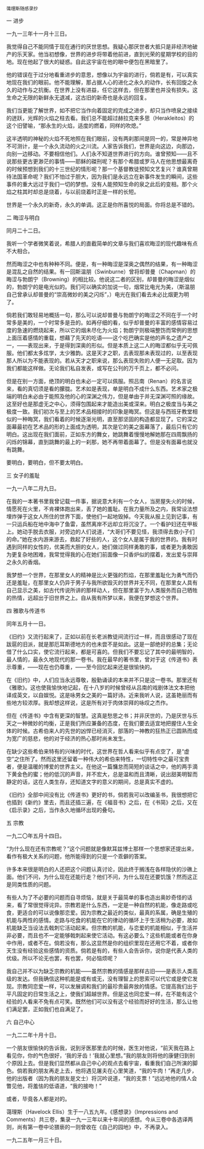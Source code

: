     蔼理斯随感录抄 

   一 进步

   一九一三年十一月十三日。

   我觉得自己不能同情于现在通行的厌世思想。我疑心那厌世者大抵只是非经济地破产的乐天家。他当初想像，世界的进步将带着他前进，直到光荣的星期学校的目的地。现在他起了很大的疑惑。自此这宇宙在他的眼中便包在黑暗里了。

   他的错误在于过分地看重进步的意思，想像以为宇宙的进行，倘若是有，可以真实地现在我们的眼前。他不能理解，那占据人心的进化之永久的动作，长有回旋之永久的动作与之抗衡。在世界上没有进益，任它这样去，但在那里也并没有损失。这生命之无限的新鲜永无退减，这古旧的新奇也是永远的回复。

   我们当更能了解世界，如不把它当作向着固定的完成之进步，却只当作喷泉之接续的迸跃，光辉的火焰之柱去看。我们总不能超过赫拉克来多思（Herakleitos）的这个旧譬喻，“那永生的火焰，适度的燃着，同样的吹熄。”

   这半透明的神秘的火焰不死地照在我们眼前，没有两刹那间是同一的，常是神异地不可测计，是一个永久流动的火之川流。人家告诉我们，世界是向这边，向那边，向别一边移动。不要相信他们。人们永不知道世界进行的方向。谁曾预知——且不说那些更古更渺茫的事情——耶稣的磔刑呢？有那个希腊或罗马人在他思想最离奇的时候预想到我们的十三世纪的情形呢？那一个基督教徒预知文艺复兴？谁真曾期待法国革命呢？我们不怕过于胆大，因为我们是永远立在新事件发生的瞬间，这些事件的重大远过于我们一切的梦想。没有人能预知生命的泉之此后的变相。那个火焰之柱其时却总是烧着，与以前烧着时正是一样的长短。

   世界是一个永久的新奇，永久的单调。这正是你所喜悦的局面。你将总是不错的。

   二 晦涩与明白

   同月二十二日。

   我听一个学者微笑着说，希腊人的直截简单的文章与我们喜欢晦涩的现代趣味有点不大相合。

   然而晦涩之中也有种种不同。便是，有一种晦涩是深奥之偶然的结果，有一种晦涩是混乱之自然的结果。有一回斯温朋（Swinburne）曾将却普曼（Chapman）的晦涩与勃朗宁（Browning）的相比较。他说这二者的区别，却普曼的晦涩是烟似的，勃朗宁的是电光似的。我们可以确实的加说一句，烟常比电光为美，（斯温朋自己曾承认却普曼的“崇高微妙的美之闪烁”，）电光在我们看去未必比烟更为明了。

   倘若我们敢轻易地概括一句，那么可以说却普曼与勃朗宁的晦涩之不同在于一个时常多是美的，一个时常多是丑的。如再仔细的看，似乎却普曼的丰富的感情容易过度的急速的燃烧起来，所以它的烟未尽化为火焰；勃朗宁则极端整饬而常例的思想上面压着感情的重载，想藉了先天的吃语——这个吃巴确实是他的声名之遗产之一，——表现出来，于是得到深奥的形似。但是本质上这二人的晦涩都似乎无可佩服。他们都太多炫学，太少雅韵。这是天才之职，去表现那未表现过的，以至表现那人所以为不能表现的。若从天才之职来说，那么表现失败的人便一无足取。因为我们都能这样做。无论我们私自发表，或写在公刊的万千页上，都不必问。

   但是在别一方面，绝顶的明白也未必一定可以佩服。照吕南（Renan）的名言说来，看的真切须是看的朦胧。艺术如是表现，单是明白不成什么东西。艺术家之极端的明白未必由于能照及他的心的深渊之伟力，但是单由于并无深渊可照的缘故。这至好也是那虚无之中心，须得包围起来才能造出美或深来。明白之极度当与美之极度一致。我们初次与至上的艺术品相接时的印象是晦冥。但这是与西班牙教堂相似的一种晦冥，我们看着的时候逐渐光明，直至那坚固的构造都显现了。它的深之面幕最初在艺术品的形的上面成为透明，其次是它的美之面幕落了，最后只有它的明白。这出现在我们面前，正如东方的舞女，她跳舞着慢慢地解她那在四周飘扬的闪烁的锦幕，直到跳舞的最上的一刹那，她不再带着面幕了。但是没有面幕也就没有跳舞。

   要明白，要明白，但不要太明白。

   三 女子的羞耻

   一九一八年二月九日。

   在我的一本著书里我曾记载一件事，据说意大利有一个女人，当房屋失火的时候，情愿死在火里，不肯裸体跑出来，丢了她的羞耻。在我力量所及之内，我常设法想埋炸弹于这女人所住的世界下面，使他们一起地毁掉。今天我从报上见到记事，有一只运兵船在地中海中了鱼雷，虽然离岸不远却立将沉没了。一个看护妇还在甲板上。她动手脱去衣服，对旁边的人们说道，“大哥们不要见怪，我须得去救小子们的命。”她在水内游来游去，救起了好些的人，这个女人是属于我的世界的。我有时遇到同样的女性的，优美而大胆的女人，她们做过同样勇敢的事，或者更为勇敢因为更复杂地困难，我常觉得我的心在她们前面像一只香炉似的摆着，发出爱与崇拜之永久的香烟。

   我梦想一个世界，在那里女人的精神是比火更强的烈焰，在那里羞耻化为勇气而仍还是羞耻，在那里女人仍异于男子与我所欲毁灭的世界并无不同，在那里女人具有自己显示之美，如古代传说所讲的那样动人，但在那里富于为人类服务而自己牺牲的热情，远超出于旧世界之上。自从我有所梦以来，我便在梦想这个世界。

   四 雅歌与传道书

   同年五月十一日。

   《旧约》又流行起来了，正如以前在长老派教徒间流行过一样，而且很感动了现在跋扈的旧派，就是那厄耳斯德地方的也未尝不是如此。这是一部绝好的总集；无论借了什么口实，使它流行起来，都是可喜的。但我们不要忘记了其中的最明智的，最人情的，最永久地现代的那一卷书。我在最早的著书里，曾对于这《传道书》表示尊重，——现在也仍尊重，——至今回忆起来还是很愉快的。

   在《旧约》中，人们应当永远尊敬，殷勤诵读的本来并不只是这一卷书。那里还有《雅歌》。这也使我愉快地记起，在十八岁的时候曾经从吕南的戏剧体法文本把他译成英文，以自娱悦。这是咏男女之美的一篇好诗。近来我听人说，这虽艳丽而有些地方较浓厚。我却想这样说，这是所有对于肉体崇拜的咏叹之杰作。

   但在《传道书》中含有更深的智慧。这真是愁思之书；并非厌世的，乃是厌世与乐天之一种微妙的均衡，正是我们所应兼备的态度，在我们要去适宜地把握住人生全体的时候。古希伯来人的先世的凶悍已经消灭，部落的一神教的狂热正已圆熟而成为宽广的慈悲，他的对于经济的热心那时尚未发生。

   在缺少这些希伯来特有的兴味的时代，这世界在哲人看来似乎有点空了，是“虚空”之住所了。然而这里还留着一种伟大的希伯来特性，一切特性中之最可宝贵者，便是温暖的博爱的世界主义。在他这一篇慵怠而简短的谈话之中，他的两手滴下黄金色的蜜；他的低沉的声音，并不宏大，总是温和而且清晰，说出甜美明智而静定的话，这在人类生存，还知道文字的意义的期间，总是真实不虚的。

   《旧约》全部中间没有比《传道书》更好的书，倘若我可以改编圣书，我很想把它也插到《新约》里去，而且还插三遍，在《福音书》之后，在《书简》之后，又在《启示录》之后，当作永久地循环出现的叠句。

   五 宗教

   一九二〇年五月十四日。

   “为什么现在还有宗教呢？”这个问题就是像默耳兹博士那样一个思想家还提出来，看作有极大关系的问题，他所能得到的只是一个乖僻的答案。

   许多本来很是明白的人还把这个问题认真讨论，因此终于搁浅在各样隐伏的沙礁上面。他们不问，为什么现在还能行走？他们不问，为什么现在还要饥饿？然而这正是同类性质的问题。

   有些人为了不必要的问题而自寻烦恼，就是关于最简单的事也造出奥妙奇怪的话来，看了常很觉得诧异。宗教若是什么东西，一定是一种自然的机能，像走路或吃食，更适合的可以说像那恋爱。因为宗教之最近的类似，最真的系属，确是生殖的机能与两性的感情。走路与吃食的机能在它的律动的循环上于生活稍为必要，故如机能缺乏当设法去戟刺它活动起来。但宗教的机能，与恋爱的机能相似，于生活并非必要，而且也不一定能够戟刺起来使它活动。有这必要么？这些机能或者在你身中作用，或者不在。倘若没有，那么这显然是你的组织里现在还用它不着，或者你天生没有经验这些感情的资质。倘若是有的，有些人会告诉你，说你是代表人类的优级。所以不论无也罢，有也罢，何必恼烦呢？

   我自己并不以为缺乏宗教的机能——虽然宗教的情感是那样古旧——是表示人类高级的发达。但我确信这种机能是或有或无，没有理智上的思索可以代它或是使它发现。宗教同恋爱一样，可以发展调和我们的最珍贵最奔放的情感。它提高我们出于平凡固定的日常生活之上，使我们超越世界。但是这也同恋爱一样，在不能有这个经验的人看来不免有点可笑。既然他们可以没有这个经验而好好的生活，那么让他们满足罢，正如我们也自满足了。

   六 自己中心

   一九二二年十月十日。

   一个朋友很愉快的告诉我，说到牙医那里去的时候，医生对他说，“前天我在路上看见你，你的气色很好，‘我的牙齿！’我就心里想。”我的朋友则将他的康健归到别个原因上去。但是我们显然都从自己中心的观点去看宇宙，看重我们自己所演的脚色。倘若我的朋友再走上去，他将遇见屠夫在心里笑道，“我的牛肉！”再走几步，他的出版者（因为我的朋友是文士）将沉吟说道，“我的支票！”远远地他的情人会瞥见他，将羞怯的低语道，“我的接吻！”

   或者，毕竟各人都是对的。

   蔼理斯（Havelock Ellis）生于一八五九年。《感想录》（Impressions and Comments）共三卷，集录一九一三年以来十年间的感想。今从三卷中各选译两则，尚有第一卷中论猥亵的一则曾收在《自己的园地》中，不再录入。

   一九二五年一月三十日。

